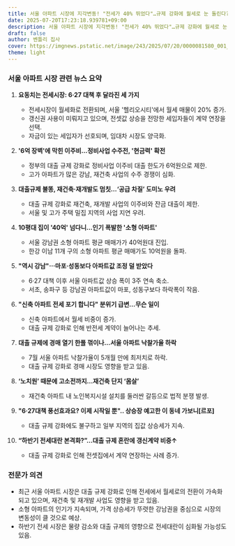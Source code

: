 ```yaml
---
title: 서울 아파트 시장에 지각변동! "전세가 40% 뛰었다"…규제 강화에 월세로 눈 돌린다?
date: 2025-07-20T17:23:18.939781+09:00
description: 서울 아파트 시장에 지각변동! "전세가 40% 뛰었다"…규제 강화에 월세로 눈 돌린다?
draft: false
author: 벤틀리 집사
cover: https://imgnews.pstatic.net/image/243/2025/07/20/0000081580_001_20250720084015006.jpg?type=nf142_103
theme: light
---
```


### 서울 아파트 시장 관련 뉴스 요약

1. **요동치는 전세시장: 6·27 대책 후 달라진 세 가지**
   - 전세시장이 월세화로 전환되며, 서울 '헬리오시티'에서 월세 매물이 20% 증가.
   - 갱신권 사용이 미뤄지고 있으며, 전셋값 상승을 전망한 세입자들이 계약 연장을 선택.
   - 자금이 있는 세입자가 선호되며, 임대차 시장도 양극화.

2. **'6억 장벽'에 막힌 이주비…정비사업 수주전, '현금력' 확전**
   - 정부의 대출 규제 강화로 정비사업 이주비 대출 한도가 6억원으로 제한.
   - 고가 아파트가 많은 강남, 재건축 사업의 수주 경쟁이 심화.

3. **대출규제 불똥, 재건축·재개발도 멈칫…‘공급 차질’ 도미노 우려**
   - 대출 규제 강화로 재건축, 재개발 사업의 이주비와 잔금 대출이 제한.
   - 서울 및 고가 주택 밀집 지역의 사업 지연 우려.

4. **10평대 집이 '40억' 넘다니…인기 폭발한 '소형 아파트'**
   - 서울 강남권 소형 아파트 평균 매매가가 40억원대 진입.
   - 한강 이남 11개 구의 소형 아파트 평균 매매가도 10억원을 돌파.

5. **"역시 강남"⋯마포·성동보다 아파트값 조정 덜 받았다**
   - 6·27 대책 이후 서울 아파트값 상승 폭이 3주 연속 축소.
   - 서초, 송파구 등 강남권 아파트값이 마포, 성동구보다 하락폭이 작음.

6. **"신축 아파트 전세 포기 합니다" 분위기 급변…무슨 일이**
   - 신축 아파트에서 월세 비중이 증가.
   - 대출 규제 강화로 인해 반전세 계약이 늘어나는 추세.

7. **대출 규제에 경매 열기 한풀 꺾이나…서울 아파트 낙찰가율 하락**
   - 7월 서울 아파트 낙찰가율이 5개월 만에 최저치로 하락.
   - 대출 규제 강화로 경매 시장도 영향을 받고 있음.

8. **‘노치원’ 때문에 고소전까지…재건축 단지 ‘몸살’**
   - 재건축 아파트 내 노인복지시설 설치를 둘러싼 갈등으로 법적 분쟁 발생.

9. **"6·27대책 풍선효과요? 이제 시작일 뿐".. 상승장 예고한 이 동네 가보니[르포]**
   - 대출 규제 강화에도 불구하고 일부 지역의 집값 상승세가 지속.

10. **“하반기 전세대란 본격화?”…대출 규제 혼란에 갱신계약 비중↑**
    - 대출 규제 강화로 인해 전셋집에서 계약 연장하는 사례 증가.

### 전문가 의견

- 최근 서울 아파트 시장은 대출 규제 강화로 인해 전세에서 월세로의 전환이 가속화되고 있으며, 재건축 및 재개발 사업도 영향을 받고 있음.
- 소형 아파트의 인기가 지속되며, 가격 상승세가 뚜렷한 강남권을 중심으로 시장의 변동성이 클 것으로 예상.
- 하반기 전세 시장은 물량 감소와 대출 규제의 영향으로 전세대란이 심화될 가능성도 있음.